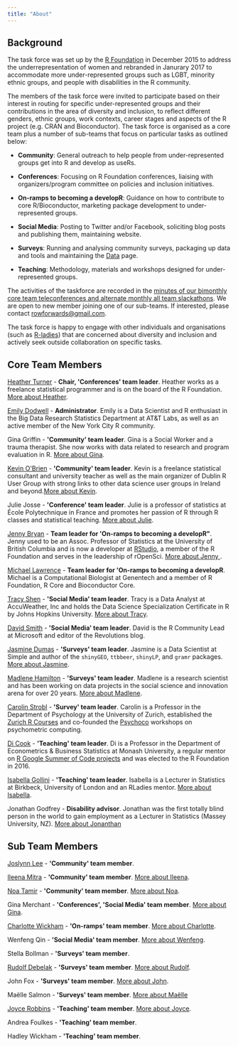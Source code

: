 ```yaml
---
title: "About"
---
```


## Background

The task force was set up by the [R Foundation](https://www.r-project.org/foundation/) in December 2015 to address the underrepresentation of women and rebranded in Janurary 2017 to accommodate more under-represented groups such as LGBT, minority ethnic groups, and people with disabilities in the R community.

The members of the task force were invited to participate based on their interest in routing for specific under-represented groups and their contributions in the area of diversity and inclusion, to reflect different genders, ethnic groups, work contexts, career stages and aspects of the R project (e.g. CRAN and Bioconductor). The task force is organised as a core team plus a number of sub-teams that focus on particular tasks as outlined below:

* **Community**: General outreach to help people from under-represented groups get into R and develop as useRs.

* **Conferences**: Focusing on R Foundation conferences, liaising with organizers/program committee on policies and inclusion initiatives.

* **On-ramps to becoming a developR**: Guidance on how to contribute to core R/Bioconductor, marketing package development to under-represented groups.

* **Social Media**: Posting to Twitter and/or Facebook, soliciting blog posts and publishing them, maintaining website. 

* **Surveys**: Running and analysing community surveys, packaging up data and tools and maintaining the [Data](https://forwards.github.io/data/) page.

* **Teaching**: Methodology, materials and workshops designed for under-represented groups. 

The activities of the taskforce are recorded in the [minutes of our bimonthly core team teleconferences and alternate monthly all team slackathons](https://github.com/forwards/meetings-public). We are open to new member joining one of our sub-teams. If interested, please contact <rowforwards@gmail.com>.

The task force is happy to engage with other individuals and organisations (such as [R-ladies](http://r-ladies.org)) that are concerned about diversity and inclusion and actively seek outside collaboration on specific tasks. 

## Core Team Members

[Heather Turner](https://uk.linkedin.com/in/heathrturnr) - **Chair, 'Conferences' team leader**. Heather works as a freelance statistical programmer and is on the board of the R Foundation. [More about Heather](http://heatherturner.net/).

[Emily Dodwell](https://www.linkedin.com/in/emilymdodwell/) - **Administrator**. Emily is a Data Scientist and R enthusiast in the Big Data Research Statistics Department at AT&T Labs, as well as an active member of the New York City R community.

Gina Griffin - **'Community' team leader**. Gina is a Social Worker and a trauma therapist. She now works with data related to research and program evaluation in R. [More about Gina](https://github.com/Allyris).

[Kevin O'Brien](https://ie.linkedin.com/in/kobriendublin) - **'Community' team leader**. Kevin is a freelance statistical consultant and university teacher as well as the main organizer of Dublin R User Group with strong links to other data science user groups in Ireland and beyond.[More about Kevin](https://www.codinggrace.com/).

Julie Josse - **'Conference' team leader**. Julie is a professor of statistics at École Polytechnique in France and promotes her passion of R through R classes and statistical teaching. [More about Julie](http://juliejosse.com/).

[Jenny Bryan](https://twitter.com/JennyBryan) - **Team leader for 'On-ramps to becoming a developR"**. Jenny used to be an Assoc. Professor of Statistics at the University of British Columbia and is now a developer at [RStudio](https://www.rstudio.com), a member of the R Foundation and serves in the leadership of rOpenSci. [More about Jenny ](https://www.stat.ubc.ca/~jenny/).

[Michael Lawrence](https://www.linkedin.com/in/michael-lawrence-74a9b482/) - **Team leader for 'On-ramps to becoming a developR**. Michael is a Computational Biologist at Genentech and a member of R Foundation, R Core and Bioconductor Core. 

[Tracy Shen](https://www.linkedin.com/in/jiatracyshen/) - **'Social Media' team leader**. Tracy is a Data Analyst at AccuWeather, Inc and holds the Data Science Specialization Certificate in R by Johns Hopkins University. [More about Tracy](https://github.com/tbs08).

[David Smith](https://www.linkedin.com/in/dmsmith/) - **'Social Media' team leader**. David is the R Community Lead at Microsoft and editor of the Revolutions blog. 

[Jasmine Dumas](https://www.linkedin.com/in/jasminedumas/) - **'Surveys' team leader**. Jasmine is a Data Scientist at Simple and author of the `shinyGEO`, `ttbbeer`, `shinyLP`, and `gramr` packages. [More about Jasmine](https://jasdumas.github.io/).

[Madlene Hamilton](https://www.linkedin.com/in/madlenehamilton/) - **'Surveys' team leader**. Madlene is a research scientist and has been working on data projects in the social science and innovation arena for over 20 years. [More about Madlene](https://twitter.com/madlenehamilton).

[Carolin Strobl](http://www.psychologie.uzh.ch/en/fachrichtungen/methoden/team/carolinstrobl.html) - **'Survey' team leader**. Carolin is a Professor in the Department of Psychology at the University of Zurich, established the [Zurich R Courses](http://www.zhrcourses.uzh.ch/en.html) and co-founded the [Psychoco](https://eeecon.uibk.ac.at/psychoco/courses.html) workshops on psychometric computing. 

[Di Cook](http://dicook.github.io/) - **'Teaching' team leader**. Di is a Professor in the Department of Econometrics & Business Statistics at Monash University, a regular mentor on [R Google Summer of Code projects](https://github.com/rstats-gsoc) and was elected to the R Foundation in 2016.

[Isabella Gollini](https://www.linkedin.com/in/isabellagollini/) - **'Teaching' team leader**. Isabella is a Lecturer in Statistics at Birkbeck, University of London and an RLadies mentor. [More about Isabella](https://sites.google.com/site/isabellagollini/).

Jonathan Godfrey - **Disability advisor**. Jonathan was the first totally blind person in the world to gain employment as a Lecturer in Statistics (Massey University, NZ). [More about Jonanthan](https://R-Resources.massey.ac.nz/BrailleR)


## Sub Team Members

[Joslynn Lee](https://www.linkedin.com/in/joslynnlee/) - **'Community' team member**.

[Ileena Mitra](https://www.linkedin.com/in/ileena-mitra-86a5955a/) - **'Community' team member**. [More about Ileena](https://ileenamitra.github.io/).

[Noa Tamir](https://www.linkedin.com/in/noatamir) - **'Community' team member**. [More about Noa](noatamir.com).

Gina Merchant - **'Conferences', 'Social Media' team member**. [More about Gina](http://gmerchant.ucsd.edu).

[Charlotte Wickham](https://www.linkedin.com/in/charlotte-wickham-793a011a) - **'On-ramps' team member**. [More about Charlotte](http://cwick.co.nz).

Wenfeng Qin - **'Social Media' team member**. [More about Wenfeng](https://github.com/qinwf).

Stella Bollman - **'Surveys' team member**.

[Rudolf Debelak](https://www.linkedin.com/in/rudolf-debelak-5214a85b/) - **'Surveys' team member**. [More about Rudolf](https://www.psychologie.uzh.ch/en/fachrichtungen/methoden/team/rudolfdebelak.html).

John Fox - **'Surveys' team member**. [More about John](http://socserv.mcmaster.ca/jfox/).

Maëlle Salmon - **'Surveys' team member**. [More about Maëlle](http://www.masalmon.eu/)
 
[Joyce Robbins](https://www.linkedin.com/in/joycerobbins/) - **'Teaching' team member**. [More about Joyce](http://www.joyce-robbins.com/about/).

Andrea Foulkes - **'Teaching' team member**.

Hadley Wickham - **'Teaching' team member**. 
